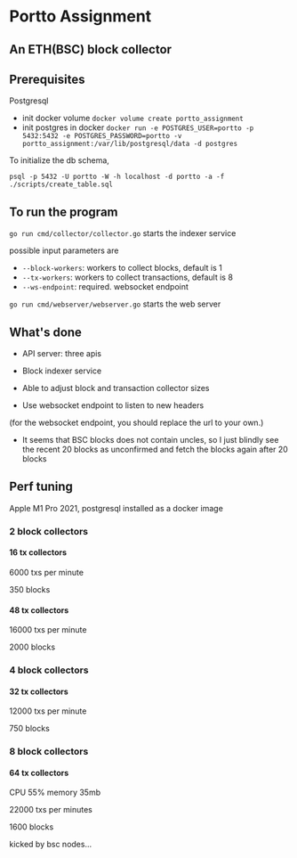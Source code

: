 # Portto Assignment

## An ETH(BSC) block collector

## Prerequisites

Postgresql

* init docker volume `docker volume create portto_assignment`
* init postgres in docker  `docker run -e POSTGRES_USER=portto -p 5432:5432 -e POSTGRES_PASSWORD=portto -v portto_assignment:/var/lib/postgresql/data -d postgres`


To initialize the db schema,

`psql -p 5432 -U portto -W -h localhost -d portto -a -f ./scripts/create_table.sql`

## To run the program

`go run cmd/collector/collector.go` starts the indexer service

possible input parameters are

*  `--block-workers`: workers to collect blocks, default is 1
*  `--tx-workers`: workers to collect transactions, default is 8
*  `--ws-endpoint`: required. websocket endpoint

`go run cmd/webserver/webserver.go` starts the web server

## What's done

* API server: three apis
* Block indexer service

* Able to adjust block and transaction collector sizes
* Use websocket endpoint to listen to new headers

(for the websocket endpoint, you should replace the url to your own.)

* It seems that BSC blocks does not contain uncles, so I just blindly see the recent 20 blocks as unconfirmed and fetch the blocks again after 20 blocks

## Perf tuning

Apple M1 Pro 2021, postgresql installed as a docker image

### 2 block collectors 

#### 16 tx collectors

6000 txs per minute

350 blocks

#### 48 tx collectors

16000 txs per minute

2000 blocks


### 4 block collectors 

#### 32 tx collectors

12000 txs per minute

750 blocks

### 8 block collectors 

#### 64 tx collectors

CPU 55%  memory 35mb

22000 txs per minutes

1600 blocks

kicked by bsc nodes...

